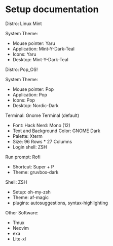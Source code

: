 # Setup documentation

Distro: Linux Mint

System Theme:
- Mouse pointer: Yaru
- Application: Mint-Y-Dark-Teal
- Icons: Yaru
- Desktop: Mint-Y-Dark-Teal

Distro: Pop_OS!

System Theme:
- Mouse pointer: Pop
- Application: Pop
- Icons: Pop
- Desktop: Nordic-Dark

Terminal: Gnome Terminal (default)
- Font: Hack Nerd: Mono (12)
- Text and Background Color: GNOME Dark
- Palette: Xterm
- Size: 96 Rows * 27 Columns
- Login shell: ZSH

Run prompt: Rofi
- Shortcut: Super + P
- Theme: gruvbox-dark

Shell: ZSH
- Setup: oh-my-zsh
- Theme: af-magic
- plugins: autosuggestions, syntax-highlighting

Other Software: 
- Tmux
- Neovim
- exa
- Lite-xl
